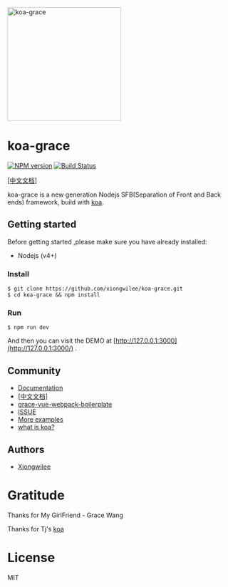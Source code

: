 <img src="https://github.com/xiongwilee/koa-grace/blob/master/logo.png?raw=true" alt="koa-grace" width="255px" title="A koa MVC framework" alt="A koa multi-app MVC framework"/>

# koa-grace

[![NPM version](https://img.shields.io/npm/v/koa-grace.svg)](https://www.npmjs.com/package/koa-grace)
[![Build Status](https://travis-ci.org/xiongwilee/koa-grace.svg?branch=master)](https://travis-ci.org/xiongwilee/koa-grace)

[[中文文档]](https://github.com/xiongwilee/koa-grace/wiki/%E4%B8%AD%E6%96%87%E6%96%87%E6%A1%A3) 

koa-grace is a new generation Nodejs SFB(Separation of Front and Back ends) framework, build with [koa](https://github.com/koajs/koa).

## Getting started

Before getting started ,please make sure you have already installed:
* Nodejs (v4+)

### Install 

	$ git clone https://github.com/xiongwilee/koa-grace.git
	$ cd koa-grace && npm install

### Run
	
	$ npm run dev

And then you can visit the DEMO at [http://127.0.0.1:3000](http://127.0.0.1:3000/) . 

## Community
 - [Documentation](https://github.com/xiongwilee/koa-grace/wiki)
 - [[中文文档]](https://github.com/xiongwilee/koa-grace/wiki/%E4%B8%AD%E6%96%87%E6%96%87%E6%A1%A3) 
 - [grace-vue-webpack-boilerplate](https://github.com/Thunf/grace-vue-webpack-boilerplate)
 - [ISSUE](https://github.com/xiongwilee/koa-grace/issues)
 - [More examples](https://github.com/xiongwilee/koa-grace/tree/master/app)
 - [what is koa?](https://github.com/koajs/koa)

## Authors

  - [Xiongwilee](https://github.com/xiongwilee)

# Gratitude

Thanks for My GirlFriend - Grace Wang

Thanks for Tj's [koa](https://github.com/koajs/koa)

# License

  MIT
